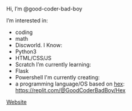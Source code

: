 Hi, I’m @good-coder-bad-boy

I’m interested in:
- coding
- math
- Discworld.
I Know:
- Python3
- HTML/CSS/JS
- Scratch
I’m currently learning:
- Flask
- Powershell
I'm currently creating:
- a programming language/OS based on [hex](https://wiki.lspace.org/mediawiki/Hex): https://replit.com/@GoodCoderBadBoy/Hex

[Website](good-coder-bad-boy.github.io)
